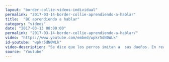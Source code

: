 ```yaml
---
layout: "border-collie-videos-individual"
permalink: "2017-03-14-border-collie-aprendiendo-a-hablar"
title:  "BC aprendiendo a hablar"
category: "videos"
date: "2017-03-13 08:00:00"
permalink: "2017-03-14-border-collie-aprendiendo-a-hablar/"
video: "https://www.youtube.com/embed/wpkr5dN0WLk"
id-youtube: "wpkr5dN0WLk"
video-description: "Se dice que los perros imitan a  sus dueños. En realidad lo que sucede es que se aproximan poco a poco a la respuesta correcta o a lo que esperamos de ellos (moldeling). Como en este video en el que el Border Collie intenta hablar como le indica su dueño"
source: "Youtube"
---
```

